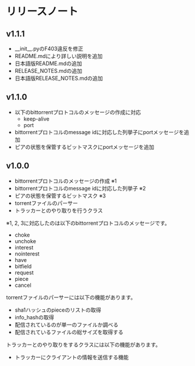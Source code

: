 # リリースノート

## v1.1.1

* \_\_init\_\_.pyのF403違反を修正
* README.mdにより詳しい説明を追加
* 日本語版README.mdの追加
* RELEASE_NOTES.mdの追加
* 日本語版RELEASE_NOTES.mdの追加

## v1.1.0

* 以下のbittorrentプロトコルのメッセージの作成に対応
	* keep-alive
	* port
* bittorrentプロトコルのmessage idに対応した列挙子にportメッセージを追加
* ピアの状態を保管するビットマスクにportメッセージを追加

## v1.0.0

* bittorrentプロトコルのメッセージの作成  ※1
* bittorrentプロトコルのmessage idに対応した列挙子  ※2
* ピアの状態を保管するビットマスク  ※3
* torrentファイルのパーサー
* トラッカーとのやり取りを行うクラス

※1, 2, 3に対応したのは以下のbittorrentプロトコルのメッセージです。

* choke
* unchoke
* interest
* nointerest
* have
* bitfield
* request
* piece
* cancel

torrentファイルのパーサーには以下の機能があります。

* sha1ハッシュのpieceのリストの取得
* info_hashの取得
* 配信されているのが単一のファイルか調べる
* 配信されているファイルの総サイズを取得する

トラッカーとのやり取りをするクラスには以下の機能があります。

* トラッカーにクライアントの情報を送信する機能
